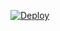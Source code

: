 [![Deploy](https://www.herokucdn.com/deploy/button.svg)](https://heroku.com/deploy?template=https://github.com/nimaxgg/enc-sense)
